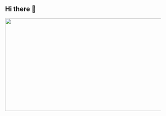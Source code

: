 ## Hi there 👋


<a href="https://www.gitanimals.org/en_US?utm_medium=image&utm_source=0package&utm_content=farm">
<img
  src="https://render.gitanimals.org/farms/0package"
  width="600"
  height="300"
/>
</a>

  
<!--
**0package/0package** is a ✨ _special_ ✨ repository because its `README.md` (this file) appears on your GitHub profile.

Here are some ideas to get you started:

- 🔭 I’m currently working on ...
- 🌱 I’m currently learning ...
- 👯 I’m looking to collaborate on ...
- 🤔 I’m looking for help with ...
- 💬 Ask me about ...
- 📫 How to reach me: ...
- 😄 Pronouns: ...
- ⚡ Fun fact: ...
-->
